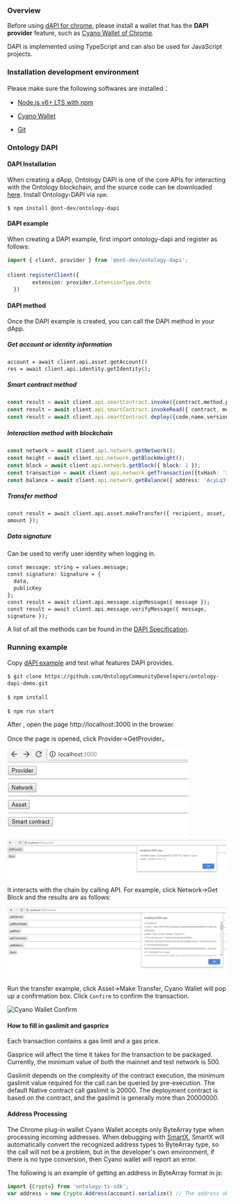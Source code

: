 


### Overview

Before using [dAPI for chrome](https://github.com/ontio/ontology-dapi), please install a wallet that has the **DAPI provider** feature, such as [Cyano Wallet of Chrome](https://github.com/OntologyCommunityDevelopers/cyano-wallet).

DAPI is implemented using TypeScript and can also be used for JavaScript projects.

### Installation development environment

Please make sure the following softwares are installed：

- [Node.js v6+ LTS with npm](https://nodejs.org/en/)

- [Cyano Wallet]( https://chrome.google.com/webstore/detail/ontology-web-wallet/dkdedlpgdmmkkfjabffeganieamfklkm)

- [Git](https://git-scm.com/)


### Ontology DAPI
#### DAPI Installation
When creating a dApp, Ontology DAPI is one of the core APIs for interacting with the Ontology blockchain, and the source code can be downloaded [here](https://github.com/ontio/ontology-dapi). Install Ontology-DAPI via ```npm```:

```
$ npm install @ont-dev/ontology-dapi
```

#### DAPI example

When creating a DAPI example, first import ontology-dapi and register as follows:

```typescript
import { client, provider } from '@ont-dev/ontology-dapi';

client.registerClient({
        extension: provider.ExtensionType.Onto
  })
```

#### DAPI method
Once the DAPI example is created, you can call the DAPI method in your dApp.

##### Get account or identity information

```
account = await client.api.asset.getAccount()
res = await client.api.identity.getIdentity();
```


##### Smart contract method
```typescript
const result = await client.api.smartContract.invoke({contract,method,parameters,gasPrice,gasLimit,requireIdentity});
const result = await client.api.smartContract.invokeRead({ contract, method, parameters });
const result = await client.api.smartContract.deploy({code,name,version,author,email,description,needStorage,gasPrice,gasLimit});
```

##### Interaction method with blockchain
```typescript
const network = await client.api.network.getNetwork();
const height = await client.api.network.getBlockHeight();
const block = await client.api.network.getBlock({ block: 1 });
const transaction = await client.api.network.getTransaction({txHash: '314e24e5bb0bd88852b2f13e673e5dcdfd53bdab909de8b9812644d6871bc05f'});
const balance = await client.api.network.getBalance({ address: 'AcyLq3tokVpkMBMLALVMWRdVJ83TTgBUwU' });
```
##### Transfer method
```
const result = await client.api.asset.makeTransfer({ recipient, asset, amount });
```

##### Data signature

Can be used to verify user identity when logging in.
```
const message: string = values.message;
const signature: Signature = {
  data,
  publicKey
};
const result = await client.api.message.signMessage({ message });
const result = await client.api.message.verifyMessage({ message, signature });
```

A list of all the methods can be found in the [DAPI Specification](https://github.com/backslash47/OEPs/blob/oep-dapp-api/OEP-6/OEP-6.mediawiki).


### Running example

Copy [dAPI example](https://github.com/OntologyCommunityDevelopers/ontology-dapi-demo) and test what features DAPI provides.

```
$ git clone https://github.com/OntologyCommunityDevelopers/ontology-dapi-demo.git

$ npm install

$ npm run start
```

After , open the page http://localhost:3000 in the browser. 

Once the page is opened, click Provider->GetProvider。

![dApp Demo Provider](https://raw.githubusercontent.com/ontio/documentation/master/docs/lib/images/dappdemofirstscreen.png)
![dApp Demo Get Provider](https://raw.githubusercontent.com/ontio/documentation/master/docs/lib/images/dappdemoregisterprovider.png)

It interacts with the chain by calling API. For example, click Network->Get Block and the results are as follows:

![dApp Demo getBlock](https://raw.githubusercontent.com/ontio/documentation/master/docs/lib/images/dappdemonetworkblock.png)

Run the transfer example, click Asset->Make Transfer, Cyano Wallet will pop up a confirmation box. Click ```Confirm``` to confirm the transaction.

![Cyano Wallet Confirm](https://raw.githubusercontent.com/ontio/documentation/master/docs/lib/images/demo.png)

#### How to fill in gaslimit and gasprice

Each transaction contains a gas limit and a gas price.

Gasprice will affect the time it takes for the transaction to be packaged. Currently, the minimum value of both the mainnet and test network is 500.

Gaslimit depends on the complexity of the contract execution, the minimum gaslimit value required for the call can be queried by pre-execution. The default Native contract call gaslimit is 20000. The deployment contract is based on the contract, and the gaslimit is generally more than 20000000.

#### Address Processing

The Chrome plug-in wallet Cyano Wallet accepts only ByteArray type when processing incoming addresses. When debugging with [SmartX](https://smartx.ont.io/#/), SmartX will automatically convert the recognized address types to ByteArray type, so the call will not be a problem, but in the developer's own environment, if there is no type conversion, then Cyano wallet will report an error.

The following is an example of getting an address in ByteArray format in js:

```javascript
import {Crypto} from 'ontology-ts-sdk';
var address = new Crypto.Address(account).serialize() // The address obtained here is the ByteArray format.
```
